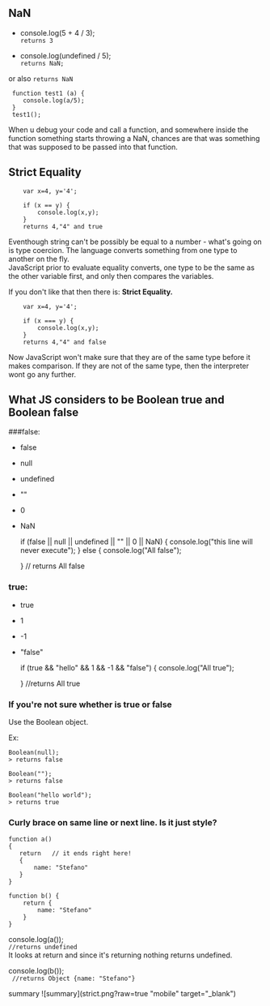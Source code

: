 ## NaN

- console.log(5 + 4 / 3);   
`returns 3`

- console.log(undefined / 5);    
`returns NaN;`

or  also `returns NaN`  

     function test1 (a) {
        console.log(a/5);
     }
     test1();
     
When u debug your code and call a function, and
somewhere inside the function something starts
throwing a NaN, chances are that was something that
was supposed to be passed into that function.

## Strict Equality
````
    var x=4, y='4';

    if (x == y) {
        console.log(x,y);
    }
    returns 4,"4" and true
````
Eventhough string can't be possibly be equal to a 
number - what's going on is type coercion. The language
converts something from one type to another on the
fly.    
JavaScript prior to evaluate equality converts,
one type to be the same as the other variable first,
and only then compares the variables.

If you don't like that then there is: **Strict
Equality.**

````
    var x=4, y='4';

    if (x === y) {
        console.log(x,y);
    }
    returns 4,"4" and false
````
Now JavaScript won't make sure that they are of
the same type before it makes comparison. If they
are not of the same type, then the interpreter wont
go any further.

## What JS considers to be Boolean true and Boolean false

###false:

- false
- null
- undefined
- ""
- 0
- NaN


    if (false || null || undefined || "" || 0 || NaN) {
      console.log("this line will never execute");
    } else {
      console.log("All false");
      
    }   // returns All false
 
 

### true:

- true
- 1
- -1
- "false"


    if (true && "hello" && 1 && -1 && "false") {
        console.log("All true");
        
    } //returns All true


### If you're not sure whether is true or false
Use the Boolean object.

Ex:

    Boolean(null);
    > returns false
    
    Boolean("");
    > returns false
    
    Boolean("hello world");
    > returns true
    
### Curly brace on same line or next line. Is it just style?

    function a() 
    {
       return   // it ends right here!
       {
           name: "Stefano"
       }
    }
    
    function b() {
        return {
            name: "Stefano"
        }
    }
    
 console.log(a());    
` //returns undefined `   
It looks at return and since it's returning 
nothing returns undefined.    
  
 console.log(b());       
` //returns Object {name: "Stefano"}`


summary
![summary](strict.png?raw=true "mobile" target="_blank")
